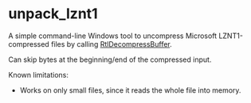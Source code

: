 unpack_lznt1
============

A simple command-line Windows tool to uncompress Microsoft LZNT1-compressed files by calling [RtlDecompressBuffer](http://msdn.microsoft.com/en-us/library/windows/hardware/ff552191(v=vs.85).aspx).

Can skip bytes at the beginning/end of the compressed input.

Known limitations:
* Works on only small files, since it reads the whole file into memory.

